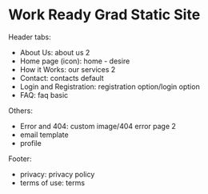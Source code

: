 # Work Ready Grad Static Site

Header tabs:
- About Us: about us 2
- Home page (icon): home - desire
- How it Works: our services 2
- Contact: contacts default
- Login and Registration: registration option/login option
- FAQ: faq basic

Others:
- Error and 404: custom image/404 error page 2
- email template
- profile

Footer:
- privacy: privacy policy
- terms of use: terms
